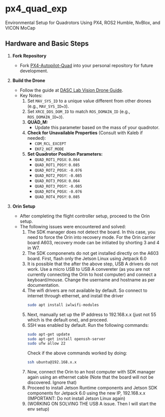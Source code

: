 # px4_quad_exp
Environmental Setup for Quadrotors Using PX4, ROS2 Humble, NvBlox, and VICON MoCap

## Hardware and Basic Steps

1. **Fork Repository**
   - Fork [PX4-Autopilot-Quad](https://github.com/RahulHKumar/PX4-Autopilot-Quad) into your personal repository for future development.

2. **Build the Drone**
   - Follow the guide at [DASC Lab Vision Drone Guide](https://dasc-lab.github.io/robot-framework/vision_drone/vision_drone_guide.html).
   - Key Notes:
     1. Set `MAV_SYS_ID` to a unique value different from other drones (e.g., `MAV_SYS_ID=3`).
     2. Set `XRCE_DDS_DOM_ID` to match `ROS_DOMAIN_ID` (e.g., `ROS_DOMAIN_ID=3`).
     3. **QUAD_M:**
        - Update this parameter based on the mass of your quadrotor.
     4. **Check for Unavailable Properties** (Consult with Kaleb if needed):
        - `COM_RCL_EXCEPT`
        - `EKF2_HGT_MODE`
     5. **Set Quadrotor Position Parameters:**
        - `QUAD_ROT1_POSX`: `0.064`
        - `QUAD_ROT1_POSY`: `0.085`
        - `QUAD_ROT2_POSX`: `-0.076`
        - `QUAD_ROT2_POSY`: `-0.085`
        - `QUAD_ROT3_POSX`: `0.064`
        - `QUAD_ROT3_POSY`: `-0.085`
        - `QUAD_ROT4_POSX`: `-0.076`
        - `QUAD_ROT4_POSY`: `0.085`

3. **Orin Setup**
   - After completing the flight controller setup, proceed to the Orin setup.
   - The following issues were encountered and solved:
     1. The SDK manager does not detect the board. In this case, you need to force the Orin into recovery mode. For the Orin carrier board A603, recovery mode can be initiated by shorting 3 and 4 in W7.
     2. The SDK componenets do not get installed directly on the A603 board. First, flash only the Jetson Linux using Jetpack 6.0
     3. It is possible that the after the above step, USB A drivers do not work. Use a micro USB to USB A convereter (as you are not currently connecting the Orin to host computer) and connect a keyboard/mouse. Change the username and hostname as per documentation.
     4. The wifi drivers are not available by default. So connect to internet through ethernet, and install the driver
        ```bash
        sudo apt install iwlwifi-modules
        ```
     5. Next, manually set up the IP address to 192.168.x.x (just not 55 which is the default one), and proceed.
     6. SSH was enabled by default. Run the following commands:
        ```bash
        sudo apt-get update
        sudo apt-get install openssh-server
        sudo ufw allow 22
        ```
          Check if the above commands worked by doing:
          ```bash
          ssh ubuntu@192.168.x.x
          ```
     7. Now, connect the Orin to an host computer with SDK manager again using an ethernet cable (Note that the board will not be discovered. Ignore that)
     8. Proceed to install Jetson Runtime components and Jetson SDK components for Jetpack 6.0 using the new IP, 192.168.x.x (IMPORTANT: Do not install Jetson Linux again)
     9. (WORKING ON SOLVING THE USB A issue. Then I will start the env setup)
